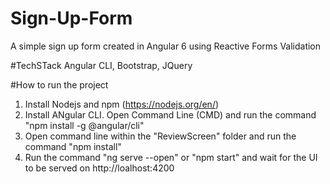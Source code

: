 # Sign-Up-Form
A simple sign up form created in Angular 6 using Reactive Forms Validation

#TechSTack
Angular CLI, Bootstrap, JQuery 

#How to run the project
1. Install Nodejs and npm (https://nodejs.org/en/)
2. Install ANgular CLI. Open Command Line (CMD) and run the command "npm install -g @angular/cli"
3. Open command line within the "ReviewScreen" folder and run the command "npm install"
4. Run the command "ng serve --open" or "npm start" and wait for the UI to be served on http://loalhost:4200
